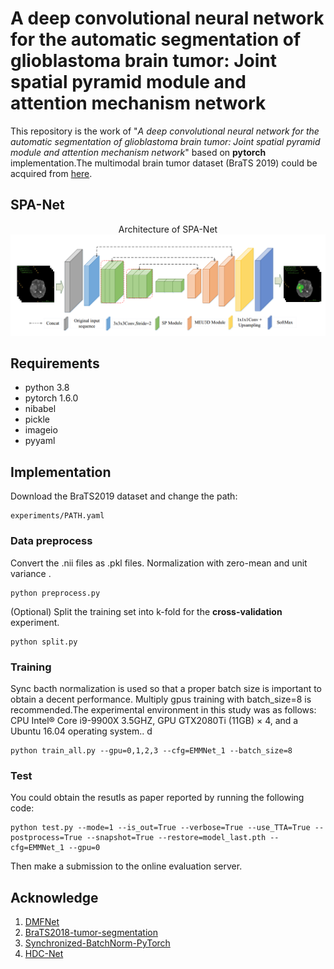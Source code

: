 # A deep convolutional neural network for the automatic segmentation of glioblastoma brain tumor: Joint spatial pyramid module and attention mechanism network

This repository is the work of "_A deep convolutional neural network for the automatic segmentation of glioblastoma brain tumor: Joint spatial pyramid module and attention mechanism network_" based on **pytorch** implementation.The multimodal brain tumor dataset (BraTS 2019) could be acquired from [here](https://www.med.upenn.edu/cbica/brats-2019/).

## SPA-Net

<center>Architecture of  SPA-Net</center>
<div  align="center">  
 <img src="https://github.com/hengxinliu/SPA-Net/blob/main/fig/SPA-Net.jpg"
     align=center/>
</div>




## Requirements
* python 3.8
* pytorch 1.6.0
* nibabel
* pickle 
* imageio
* pyyaml

## Implementation

Download the BraTS2019 dataset and change the path:

```
experiments/PATH.yaml
```

### Data preprocess
Convert the .nii files as .pkl files. Normalization with zero-mean and unit variance . 

```
python preprocess.py
```

(Optional) Split the training set into k-fold for the **cross-validation** experiment.

```
python split.py
```

### Training

Sync bacth normalization is used so that a proper batch size is important to obtain a decent performance. Multiply gpus training with batch_size=8 is recommended.The experimental environment in this study was as follows: CPU Intel® Core i9-9900X 3.5GHZ, GPU GTX2080Ti (11GB) × 4, and a Ubuntu 16.04 operating system..
d
```
python train_all.py --gpu=0,1,2,3 --cfg=EMMNet_1 --batch_size=8
```


### Test

You could obtain the resutls as paper reported by running the following code:

```
python test.py --mode=1 --is_out=True --verbose=True --use_TTA=True --postprocess=True --snapshot=True --restore=model_last.pth --cfg=EMMNet_1 --gpu=0
```
Then make a submission to the online evaluation server.



## Acknowledge

1. [DMFNet](https://github.com/China-LiuXiaopeng/BraTS-DMFNet)
2. [BraTS2018-tumor-segmentation](https://github.com/ieee820/BraTS2018-tumor-segmentation)
3. [Synchronized-BatchNorm-PyTorch](https://github.com/vacancy/Synchronized-BatchNorm-PyTorch)
4. [HDC-Net](https://github.com/luozhengrong/HDC-Net)

